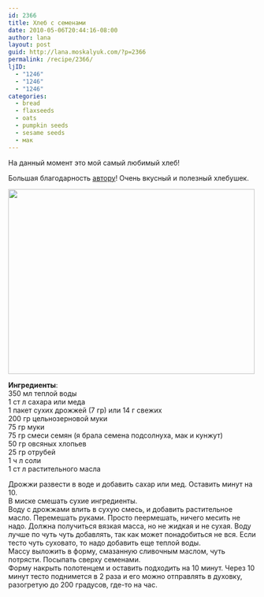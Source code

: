 ```yaml
---
id: 2366
title: Хлеб с семенами
date: 2010-05-06T20:44:16-08:00
author: lana
layout: post
guid: http://lana.moskalyuk.com/?p=2366
permalink: /recipe/2366/
ljID:
  - "1246"
  - "1246"
  - "1246"
categories:
  - bread
  - flaxseeds
  - oats
  - pumpkin seeds
  - sesame seeds
  - мак
---
```

На данный момент это мой самый любимый хлеб!

Большая благодарность [автору](http://users.livejournal.com/child__/333959.html?view=1789063#t1789063)! Очень вкусный и полезный хлебушек.

<img loading="lazy" class="alignnone" title="Bread with seeds and oats" src="http://farm5.static.flickr.com/4065/4585301375_abbb846a17.jpg" alt="" width="500" height="375" /> 

**Ингредиенты**:  
350 мл теплой воды  
1 ст л сахара или меда  
1 пакет сухих дрожжей (7 гр) или 14 г свежих  
200 гр цельнозерновой муки  
75 гр муки  
75 гр смеси семян (я брала семена подсолнуха, мак и кунжут)  
50 гр овсяных хлопьев  
25 гр отрубей  
1 ч л соли  
1 ст л растительного масла

Дрожжи развести в воде и добавить сахар или мед. Оставить минут на 10.  
В миске смешать сухие ингредиенты.  
Воду с дрожжами влить в сухую смесь, и добавить растительное масло. Перемешать руками. Просто пеермешать, ничего месить не надо. Должна получиться вязкая масса, но не жидкая и не сухая. Воду лучше по чуть чуть добавлять, так как может понадобиться не вся. Если тесто чуть суховато, то надо добавить еще теплой воды.  
Массу выложить в форму, смазанную сливочным маслом, чуть потрясти. Посыпать сверху семенами.  
Форму накрыть полотенцем и оставить подходить на 10 минут. Через 10 минут тесто поднимется в 2 раза и его можно отправлять в духовку, разогретую до 200 градусов, где-то на час.